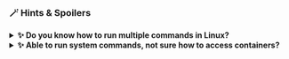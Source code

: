 ### 🪄 Hints & Spoilers

<details>
  <summary><b>✨ Do you know how to run multiple commands in Linux? </b></summary>
  <div>
    <div>The application running here has command injection vulnerability. You can exploit this by using the <b>;</b> delimiter when passing the input 🙌</div>
  </div>
</details>

<details>
  <summary><b>✨ Able to run system commands, not sure how to access containers? </b></summary>
  <div>
    <div>Identify the mounted UNIX socket volume, and use docker binary to communicate with that with <b>-H</b> flag 🎉</div>
  </div>
</details>
